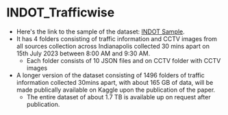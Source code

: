 # INDOT_Trafficwise

* Here's the link to the sample of the dataset: [INDOT Sample](https://indiana-my.sharepoint.com/:f:/g/personal/agpalan_iu_edu/EijxzgEzr9lMjfthieDeLNsBUv-reOmXzpA_x8MGf7gKdg?e=9qxcA5).
* It has 4 folders consisting of traffic information and CCTV images from all sources collection across Indianapolis collected 30 mins apart on 15th July 2023 between 8:00 AM and 9:30 AM.
  - Each folder consists of 10 JSON files and on CCTV folder with CCTV images
* A longer version of the dataset consisting of 1496 folders of traffic information collected 30mins apart, with about 165 GB of data, will be made publically available on Kaggle upon the publication of the paper.
  - The entire dataset of about 1.7 TB is available up on request after publication. 

